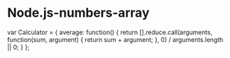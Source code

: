 # Node.js-numbers-array
var Calculator = {
	average: function() {
 		return [].reduce.call(arguments, function(sum, argument) {
 			return sum + argument;
 		}, 0) / arguments.length || 0;
 	}
};
